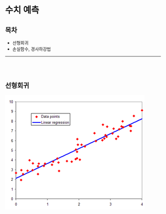 <h1 id="-">수치 예측</h1>
<h2 id="-">목차</h3>
<ul>
<li>선형회귀</li>
<li>손실함수, 경사하강법</li>
</ul>
<hr>
<p><br>
<br></p>
<h2 id="-">선형회귀</h3>

<p><img src="/Image/Linear_Regression.png"></p>
